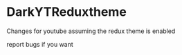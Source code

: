 # DarkYTReduxtheme
Changes for youtube assuming the redux theme is enabled

report bugs if you want
